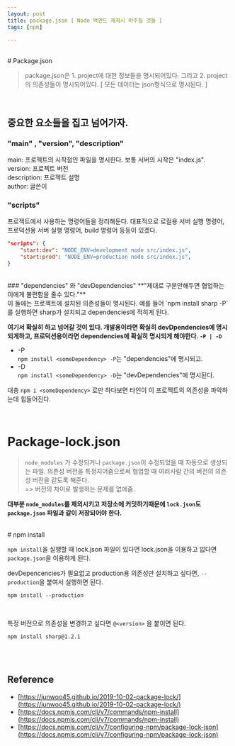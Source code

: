 ```yaml
---
layout: post
title: package.json [ Node 백엔드 제작시 마주칠 것들 ]
tags: [npm]

---
```

<br>
# Package.json

> package.json은 1. project에 대한 정보들을 명시되어있다. 그리고 2. project의 의존성들이 명시되어있다. [ 모든 데이터는 json형식으로 명시된다. ]

<br>

## 중요한 요소들을 집고 넘어가자.

### "main" , "version", "description"
main: 프로젝트의 시작점인 파일을 명시한다. 보통 서버의 시작은 "index.js".<br>
version: 프로젝트 버전<br>
description: 프로젝트 설명<br>
author: 글쓴이

### "scripts"
프로젝트에서 사용하는 명령어들을 정리해둔다.
대표적으로 로컬용 서버 실행 명령어, 프로덕션용 서버 실행 명령어, build 명령어 등등이 있겠다.
```json
"scripts": {
    "start:dev": "NODE_ENV=development node src/index.js",
    "start:prod": "NODE_ENV=production node src/index.js",
}
```
<br>
### "dependencies" 와 "devDependencies"
**"제대로 구분안해두면 협업하는 이에게 불편함을 줄수 있다."**<br>
이 둘에는 프로젝트에 설치된 의존성들이 명시된다. 예를 들어 `npm install sharp -P` 를 실행하면 sharp가 설치되고 dependencies에 적히게 된다.

**여기서 확실히 하고 넘어갈 것이 있다. 개발용이라면 확실히 devDpendencies에 명시되게하고, 프로덕션용이라면 dependencies에 확실히 명시되게 해야한다. `-P | -D`**

- -P<br>
`npm install <someDependency> -P`는 "dependencies"에 명시되고.
- -D<br>
`npm install <someDependency> -D`는 "devDependencies"에 명시된다.

대충 `npm i <someDependency>` 로만 하다보면 타인이 이 프로젝트의 의존성을 파악하는데 힘들어진다.

<br>

# Package-lock.json

> `node_modules` 가 수정되거나 `package.json`이 수정되었을 때 자동으로 생성되는 파일. 의존성 버전을 특정지어줌으로써 협업할 때  여러사람 간의 버전의 의존성 버전을 같도록 해준다.<br>
> => 버전의 차이로 발생하는 문제를 없애줌.

**대부분 `node_modules`를 제외시키고 저장소에 커밋하기때문에 `lock.json`도 `package.json` 파일과 같이 저장되어야 한다.**

<br>
# npm install

`npm install`을 실행할 때 lock.json 파일이 있다면 lock.json을 이용하고 없다면 `package.json`을 이용하게 된다.

devDepencencies가 필요없고 production용 의존성만 설치하고 싶다면, `--production`을 붙여서 실행하면 된다.
```
npm install --production
```
<br>

특정 버전으로 의존성을 변경하고 싶다면 `@<version>` 을 붙이면 된다.
```
npm install sharp@1.2.1
```

<br><br>
## Reference
- [https://junwoo45.github.io/2019-10-02-package-lock/](https://junwoo45.github.io/2019-10-02-package-lock/)
 - [https://docs.npmjs.com/cli/v7/commands/npm-install](https://docs.npmjs.com/cli/v7/commands/npm-install)
 - [https://docs.npmjs.com/cli/v7/configuring-npm/package-lock-json](https://docs.npmjs.com/cli/v7/configuring-npm/package-lock-json)